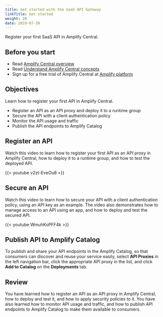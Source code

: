 ```yaml
---
title: Get started with the SaaS API Gateway
linkTitle: Get started
weight: 20
date: 2019-07-30
---
```

Register your first SaaS API in Amplify Central.

## Before you start

* Read [Amplify Central overview](/docs/overview)
* Read [Understand Amplify Central concepts](/docs/saas_api_gateway/fundamental_concepts/)
* Sign up for a free trial of Amplify Central at [Amplify platform](https://platform.axway.com/)

## Objectives

Learn how to register your first API in Amplify Central.

* Register an API as an API proxy and deploy it to a runtime group
* Secure the API with a client authentication policy
* Monitor the API usage and traffic
* Publish the API endpoints to Amplify Catalog

## Register an API

Watch this video to learn how to register your first API as an API proxy in Amplify Central, how to deploy it to a runtime group, and how to test the deployed API.

{{< youtube v2zt-EveOu8 >}}

## Secure an API

Watch this video to learn how to secure your API with a client authentication policy, using an API key as an example. The video also demonstrates how to manage access to an API using an app, and how to deploy and test the secured API.

{{< youtube WmuhKoPFF4k >}}

## Publish API to Amplify Catalog

To publish and share your API endpoints in the Amplify Catalog, so that consumers can discover and reuse your service easily, select **API Proxies** in the left navigation bar, click the appropriate API proxy in the list, and click **Add to Catalog** on the **Deployments** tab.

## Review

You have learned how to register an API as an API proxy in Amplify Central, how to deploy and test it, and how to apply security policies to it. You have also learned how to monitor API usage and traffic, and how to publish API endpoints to Amplify Catalog to make them available to consumers.
